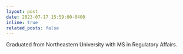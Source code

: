 ```yaml
---
layout: post
date: 2023-07-17 15:59:00-0400
inline: true
related_posts: false
---
```


Graduated from Northeastern University with MS in Regulatory Affairs.
